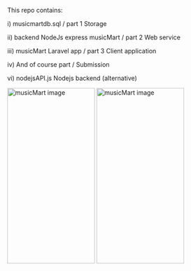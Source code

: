 This repo contains:

i) musicmartdb.sql / part 1 Storage

ii) backend NodeJs express musicMart / part 2 Web service

iii) musicMart Laravel app / part 3 Client application

iv) And of course part / Submission 

vi) nodejsAPI.js Nodejs backend (alternative)

<img src="https://infohtechict.co.ke:2083/cpsess7205044778/viewer/home%2finfohtec%2fpublic_html%2fapps%2fgithub/album-index.jpg" alt="musicMart image" height="400" width="200">

<img src="https://infohtechict.co.ke:2083/cpsess7205044778/viewer/home%2finfohtec%2fpublic_html%2fapps%2fgithub/shopping-cart.jpg" alt="musicMart image" height="400" width="200">
